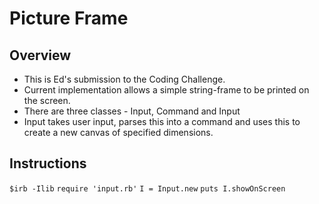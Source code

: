 Picture Frame
===============

Overview
-------
- This is Ed's submission to the Coding Challenge.
- Current implementation allows a simple string-frame to be printed on the screen.
- There are three classes - Input, Command and Input
- Input takes user input, parses this into a command and uses this to create a new canvas of specified dimensions.

Instructions
-------
`$irb -Ilib`
`require 'input.rb'`
`I = Input.new`
`puts I.showOnScreen`
